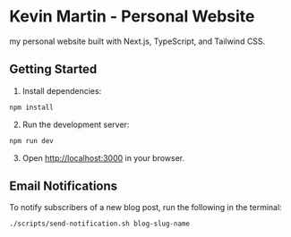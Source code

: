# Kevin Martin - Personal Website

my personal website built with Next.js, TypeScript, and Tailwind CSS.

## Getting Started

1. Install dependencies:
```bash
npm install
```

2. Run the development server:
```bash
npm run dev
```

3. Open [http://localhost:3000](http://localhost:3000) in your browser.

## Email Notifications

To notify subscribers of a new blog post, run the following in the terminal:
```bash
./scripts/send-notification.sh blog-slug-name
```
